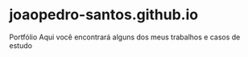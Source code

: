 # joaopedro-santos.github.io

Portfólio 
Aqui você encontrará alguns dos meus trabalhos e casos de estudo
